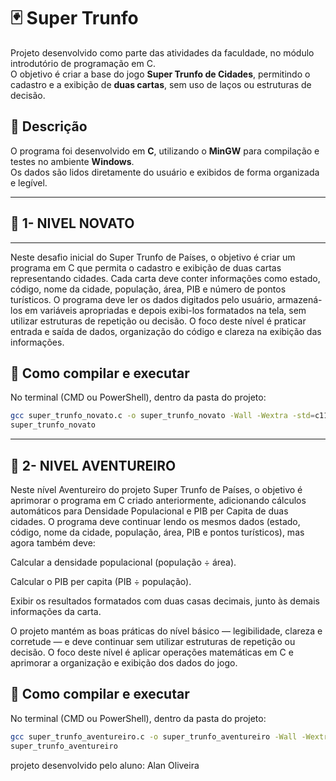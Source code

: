 # 🃏 Super Trunfo

Projeto desenvolvido como parte das atividades da faculdade, no módulo introdutório de programação em C.  
O objetivo é criar a base do jogo **Super Trunfo de Cidades**, permitindo o cadastro e a exibição de **duas cartas**, sem uso de laços ou estruturas de decisão.


## 🧠 Descrição

O programa foi desenvolvido em **C**, utilizando o **MinGW** para compilação e testes no ambiente **Windows**.  
Os dados são lidos diretamente do usuário e exibidos de forma organizada e legível.


---
## 🧠 1- NIVEL NOVATO
---


Neste desafio inicial do Super Trunfo de Países, o objetivo é criar um programa em C que permita o cadastro e exibição de duas cartas representando cidades. Cada carta deve conter informações como estado, código, nome da cidade, população, área, PIB e número de pontos turísticos.
O programa deve ler os dados digitados pelo usuário, armazená-los em variáveis apropriadas e depois exibi-los formatados na tela, sem utilizar estruturas de repetição ou decisão.
O foco deste nível é praticar entrada e saída de dados, organização do código e clareza na exibição das informações.


## 🧩 Como compilar e executar

No terminal (CMD ou PowerShell), dentro da pasta do projeto:

```bash
gcc super_trunfo_novato.c -o super_trunfo_novato -Wall -Wextra -std=c11
super_trunfo_novato
```

---
## 🧠 2- NIVEL AVENTUREIRO

Neste nível Aventureiro do projeto Super Trunfo de Países, o objetivo é aprimorar o programa em C criado anteriormente, adicionando cálculos automáticos para Densidade Populacional e PIB per Capita de duas cidades.
O programa deve continuar lendo os mesmos dados (estado, código, nome da cidade, população, área, PIB e pontos turísticos), mas agora também deve:

Calcular a densidade populacional (população ÷ área).

Calcular o PIB per capita (PIB ÷ população).

Exibir os resultados formatados com duas casas decimais, junto às demais informações da carta.

O projeto mantém as boas práticas do nível básico — legibilidade, clareza e corretude — e deve continuar sem utilizar estruturas de repetição ou decisão.
O foco deste nível é aplicar operações matemáticas em C e aprimorar a organização e exibição dos dados do jogo.


## 🧩 Como compilar e executar

No terminal (CMD ou PowerShell), dentro da pasta do projeto:

```bash
gcc super_trunfo_aventureiro.c -o super_trunfo_aventureiro -Wall -Wextra -std=c11
super_trunfo_aventureiro
```


projeto desenvolvido pelo aluno: Alan Oliveira
